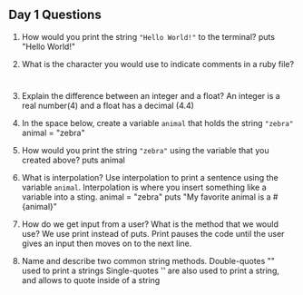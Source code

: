 ## Day 1 Questions

1. How would you print the string `"Hello World!"` to the terminal?
  puts "Hello World!"

2. What is the character you would use to indicate comments in a ruby file?
  #

3. Explain the difference between an integer and a float?
  An integer is a real number(4) and a float has a decimal (4.4)

4. In the space below, create a variable `animal` that holds the string `"zebra"`
  animal = "zebra"

5. How would you print the string `"zebra"` using the variable that you created above?
  puts animal

6. What is interpolation? Use interpolation to print a sentence using the variable `animal`.
  Interpolation is where you insert something like a variable into a sting.
  animal = "zebra"
  puts "My favorite animal is a #{animal}"

7. How do we get input from a user? What is the method that we would use?
  We use print instead of puts. Print pauses the code until the user gives an input then moves on to the next line.

8. Name and describe two common string methods.
  Double-quotes "" used to print a strings
  Single-quotes '' are also used to print a string, and allows to quote inside of a string
